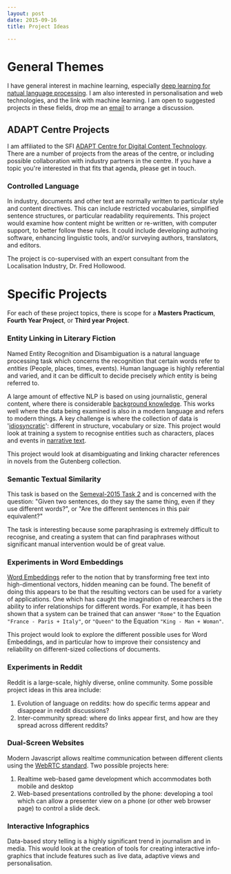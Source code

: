 ```yaml
---
layout: post
date: 2015-09-16
title: Project Ideas

---
```


# General Themes

I have general interest in machine learning, especially [deep learning for natual language processing](http://www.socher.org/index.php/DeepLearningTutorial/DeepLearningTutorial). I am also interested in personalisation and web technologies, and the link with machine learning. I am open to suggested projects in these fields, drop me an [email](malito:Alexander.OConnor@scss.tcd.ie) to arrange a discussion.

## ADAPT Centre Projects

I am affiliated to the SFI [ADAPT Centre for Digital Content
Technology](http://www.adaptcentre.ie). There are a number of projects from the
areas of the centre, or including possible collaboration with industry partners
in the centre. If you have a topic you're interested in that fits that agenda,
please get in touch.

### Controlled Language

In industry, documents and other text are normally written to
particular style and content directives. This can include restricted
vocabularies, simplified sentence structures, or particular
readability requirements. This project would examine how content might
be written or re-written, with computer support, to better follow
these rules. It could include developing authoring software, enhancing
linguistic tools, and/or surveying authors, translators, and editors.

The project is co-supervised with an expert consultant from the
Localisation Industry, Dr. Fred Hollowood.

# Specific Projects

For each of these project topics, there is scope for a __Masters Practicum__, __Fourth Year Project__, or __Third year Project__.

### Entity Linking in Literary Fiction

Named Entity Recognition and Disambiguation is a natural language processing task which concerns the recognition that certain words refer to _entities_ (People, places, times, events). Human language is highly referential and varied, and it can be difficult to decide precisely _which_ entity is being referred to.

A large amount of effective NLP is based on using journalistic, general content, where there is considerable [background knowledge](http://www.dlib.org/dlib/march06/crane/03crane.html). This works well where the data being examined is also in a modern language and refers to modern things. A key challenge is where the collection of data is '[idiosyncratic](http://dl.acm.org/citation.cfm?id=2568013)': different in structure, vocabulary or size. This project would look at training a system to recognise entities such as characters, places and events in [narrative text](http://anthology.aclweb.org/W/W11/W11-41.pdf#page=80).

This project would look at disambiguating and linking character references in novels from the Gutenberg collection.

### Semantic Textual Similarity

This task is based on the [Semeval-2015 Task 2](http://alt.qcri.org/semeval2015/task2/) and is concerned with the question:
     "Given two sentences, do they say the same thing, even if they use different words?", or "Are the different sentences in this pair equivalent?"

The task is interesting because some paraphrasing is extremely difficult to recognise, and creating a system that can find paraphrases without significant manual intervention would be of great value.

### Experiments in Word Embeddings

[Word Embeddings](http://colah.github.io/posts/2014-07-NLP-RNNs-Representations/) refer to the notion that by transforming free text into high-dimentional vectors, hidden meaning can be found. The benefit of doing this appears to be that the resulting vectors can be used for a variety of applications. One which has caught the imagination of researchers is the ability to infer relationships for different words. For example, it has been shown that a system can be trained that can answer ``"Rome"`` to the Equation ``"France - Paris + Italy"``, or ``"Queen"`` to the Equation ``"King - Man + Woman"``.

This project would look to explore the different possible uses for Word Embeddings, and in particular how to improve their consistency and reliability on different-sized collections of documents.

### Experiments in Reddit
Reddit is a large-scale, highly diverse, online community. Some possible
project ideas in this area include:

1. Evolution of language on reddits: how do specific terms appear and disappear
   in reddit discussions?
2. Inter-community spread: where do links appear first, and how are they spread
   across different reddits?

### Dual-Screen Websites

Modern Javascript allows realtime communication between different clients using
the [WebRTC standard](http://www.webrtc.org/). Two possible projects here:

1. Realtime web-based game development which accommodates both mobile and
   desktop
2. Web-based presentations controlled by the phone: developing a tool which can
   allow a presenter view on a phone (or other web browser page) to control a
slide deck.

### Interactive Infographics

Data-based story telling is a highly significant trend in journalism and in
media. This would look at the creation of tools for creating interactive
info-graphics that include features such as live data, adaptive views and
personalisation.
